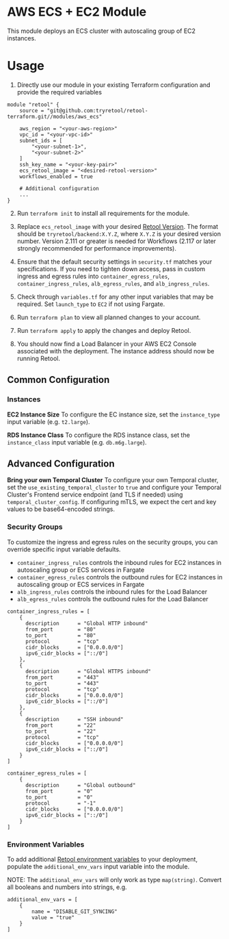 # AWS ECS + EC2 Module

This module deploys an ECS cluster with autoscaling group of EC2 instances.

# Usage

1. Directly use our module in your existing Terraform configuration and provide the required variables

```
module "retool" {
    source = "git@github.com:tryretool/retool-terraform.git//modules/aws_ecs"

    aws_region = "<your-aws-region>"
    vpc_id = "<your-vpc-id>"
    subnet_ids = [
        "<your-subnet-1>",
        "<your-subnet-2>"
    ]
    ssh_key_name = "<your-key-pair>"
    ecs_retool_image = "<desired-retool-version>"
    workflows_enabled = true

    # Additional configuration
    ...
}
```

2. Run `terraform init` to install all requirements for the module.

3. Replace `ecs_retool_image` with your desired [Retool Version](https://docs.retool.com/docs/updating-retool-on-premise#retool-release-versions). The format should be `tryretool/backend:X.Y.Z`, where `X.Y.Z` is your desired version number. Version 2.111 or greater is needed for Workflows (2.117 or later strongly recommended for performance improvements).

4. Ensure that the default security settings in `security.tf` matches your specifications. If you need to tighten down access, pass in custom ingress and egress rules into `container_egress_rules`, `container_ingress_rules`, `alb_egress_rules`, and `alb_ingress_rules`.

5. Check through `variables.tf` for any other input variables that may be required. Set `launch_type` to `EC2` if not using Fargate.

6. Run `terraform plan` to view all planned changes to your account.

7. Run `terraform apply` to apply the changes and deploy Retool.

8. You should now find a Load Balancer in your AWS EC2 Console associated with the deployment. The instance address should now be running Retool.

## Common Configuration

### Instances

**EC2 Instance Size**
To configure the EC instance size, set the `instance_type` input variable (e.g. `t2.large`).

**RDS Instance Class**
To configure the RDS instance class, set the `instance_class` input variable (e.g. `db.m6g.large`).

## Advanced Configuration
**Bring your own Temporal Cluster**
To configure your own Temporal cluster, set the `use_existing_temporal_cluster` to `true` and configure your Temporal Cluster's Frontend service endpoint (and TLS if needed) using `temporal_cluster_config`. If configuring mTLS, we expect the cert and key values to be base64-encoded strings.
### Security Groups

To customize the ingress and egress rules on the security groups, you can override specific input variable defaults.

- `container_ingress_rules` controls the inbound rules for EC2 instances in autoscaling group or ECS services in Fargate
- `container_egress_rules` controls the outbound rules for EC2 instances in autoscaling group or ECS services in Fargate
- `alb_ingress_rules` controls the inbound rules for the Load Balancer
- `alb_egress_rules` controls the outbound rules for the Load Balancer

```
container_ingress_rules = [
    {
      description      = "Global HTTP inbound"
      from_port        = "80"
      to_port          = "80"
      protocol         = "tcp"
      cidr_blocks      = ["0.0.0.0/0"]
      ipv6_cidr_blocks = ["::/0"]
    },
    {
      description      = "Global HTTPS inbound"
      from_port        = "443"
      to_port          = "443"
      protocol         = "tcp"
      cidr_blocks      = ["0.0.0.0/0"]
      ipv6_cidr_blocks = ["::/0"]
    },
    {
      description      = "SSH inbound"
      from_port        = "22"
      to_port          = "22"
      protocol         = "tcp"
      cidr_blocks      = ["0.0.0.0/0"]
      ipv6_cidr_blocks = ["::/0"]
    }
]

container_egress_rules = [
    {
      description      = "Global outbound"
      from_port        = "0"
      to_port          = "0"
      protocol         = "-1"
      cidr_blocks      = ["0.0.0.0/0"]
      ipv6_cidr_blocks = ["::/0"]
    }
]
```

### Environment Variables

To add additional [Retool environment variables](https://docs.retool.com/docs/environment-variables) to your deployment, populate the `additional_env_vars` input variable into the module.

NOTE: The `additional_env_vars` will only work as type `map(string)`. Convert all booleans and numbers into strings, e.g.

```
additional_env_vars = [
    {
        name = "DISABLE_GIT_SYNCING"
        value = "true"
    }
]
```
